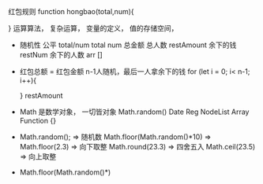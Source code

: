 红包规则
function hongbao(total,num){

}
运算算法， 复杂运算， 变量的定义， 值的存储空间， 
- 随机性
  公平 total/num
  total num 总金额 总人数
  restAmount 余下的钱
  restNum 余下的人数
  arr []
- 红包总额 = 红包金额
  n-1人随机，最后一人拿余下的钱
  for (let i = 0; i< n-1; i++){

  }
  restAmount

- Math 是数学对象， 一切皆对象
  Math.random() Date Reg NodeList Array
  Function {}

- Math.random(); => 随机数
  Math.floor(Math.random()*10) => 
  Math.floor(2.3) => 向下取整
  Math.round(23.3) => 四舍五入
  Math.ceil(23.5) => 向上取整

- Math.floor(Math.random()*)